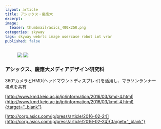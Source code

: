 ```yaml
---
layout: article
title: アシックス・慶應大
excerpt: 
image:
  teaser: thumbnail/asics_400x250.png
categories: skyway
tags: skyway webrtc image usercase robot iot vrar
published: false
---
```


<figure class="half">
	<img src="{{ site.url | replace_first: 'http://', '//' | replace_first: 'https://', '//' }}{{ site.baseurl }}/images/pages/asics-keio-vr.png">
  <img src="{{ site.url | replace_first: 'http://', '//' | replace_first: 'https://', '//' }}{{ site.baseurl }}/images/pages/asics-keio-vr2.png">
</figure>

### アシックス、慶應大メディアデザイン研究科

360°カメラとHMD(ヘッドマウントディスプレイ)を活用し、マラソンランナー視点を共有


[http://www.kmd.keio.ac.jp/jp/information/2016/03/kmd-4.html](http://www.kmd.keio.ac.jp/jp/information/2016/03/kmd-4.html){:target="_blank"}

[http://corp.asics.com/jp/press/article/2016-02-24](http://corp.asics.com/jp/press/article/2016-02-24){:target="_blank"}
